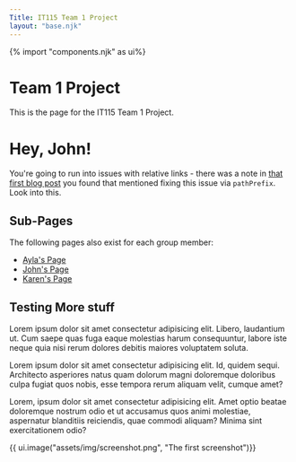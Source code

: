 ```yaml
---
Title: IT115 Team 1 Project
layout: "base.njk"
---
```


{% import "components.njk" as ui%}

# Team 1 Project
This is the page for the IT115 Team 1 Project.


# Hey, John!
You're going to run into issues with relative links - there was a note in [that first blog post](https://www.rockyourcode.com/how-to-deploy-eleventy-to-github-pages-with-github-actions/) you found that mentioned fixing this issue via `pathPrefix`. Look into this. 

## Sub-Pages
The following pages also exist for each group member:

- [Ayla's Page](Ayla/)
- [John's Page](John/)
- [Karen's Page](Karen/)

## Testing More stuff

Lorem ipsum dolor sit amet consectetur adipisicing elit. Libero, laudantium ut. Cum saepe quas fuga eaque molestias harum consequuntur, labore iste neque quia nisi rerum dolores debitis maiores voluptatem soluta.

Lorem ipsum dolor sit amet consectetur adipisicing elit. Id, quidem sequi. Architecto asperiores natus quam dolorum magni doloremque doloribus culpa fugiat quos nobis, esse tempora rerum aliquam velit, cumque amet?

Lorem, ipsum dolor sit amet consectetur adipisicing elit. Amet optio beatae doloremque nostrum odio et ut accusamus quos animi molestiae, aspernatur blanditiis reiciendis, quae commodi aliquam? Minima sint exercitationem odio?

{{ ui.image("assets/img/screenshot.png", "The first screenshot")}}

